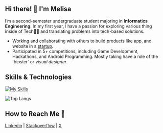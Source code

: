 ## Hi there! 👋 I'm Melisa

I’m a second-semester undergraduate student majoring in **Informatics Engineering**. In my first year, I have a passion for exploring various thing inside of Tech👩‍💻 and translating problems into tech-based solutions.
- Working and collaborating with others to build products like app, and website in a [startup](https://www.linkedin.com/company/tribez-id/).
- Participated in 5+ competitions, including Game Development, Hackathons, and Android Programming. Mostly taking have a role of the 'hipster' or *visual designer*.

## Skills & Technologies
[![My Skills](https://skillicons.dev/icons?i=html,css,js,php,py,tailwind,svelte,nodejs,laravel,mysql,mongodb,git,github,vscode,figma&theme=dark)](https://skillicons.dev)

![Top Langs](https://github-readme-stats.vercel.app/api/top-langs/?username=melimelimeli18&hide=css,scss,html&theme=tokyonight)

## How to Reach Me 👋

[Linkedin](https://www.linkedin.com/in/melisa-olivia-06a6b9301/) | [Stackoverflow](https://stackoverflow.com/users/20562783/melisa-olivia) | [X](https://twitter.com/melimelimeli18)
